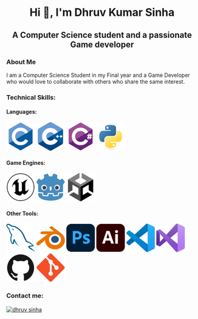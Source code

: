 <h1 align="center">Hi 👋, I'm Dhruv Kumar Sinha</h1>
<h2 align="center">A Computer Science student and a passionate Game developer</h2>
<h3 align="left">About Me</h3>

I am a Computer Science Student in my Final year and a Game Developer who would love to collaborate with others who share the same interest.



<h3 align="left">Technical Skills:</h3>
<h4 align="left">Languages:</h4>
<div display="flex" > 
  <img src="https://github.com/devicons/devicon/blob/master/icons/c/c-original.svg" alt="MongoDB" width="75" height="75"/> 
  <img src="https://github.com/devicons/devicon/blob/master/icons/cplusplus/cplusplus-original.svg" alt="Express.js" width="75" height="75"/> 
  <img src="https://github.com/devicons/devicon/blob/master/icons/csharp/csharp-original.svg" alt="MongoDB" width="75" height="75"/> 
  <img src="https://github.com/devicons/devicon/blob/master/icons/python/python-original.svg" alt="React.js" width="75" height="75"/> 
</div>

<h4 align="left">Game Engines:</h4>
<div display="flex" > 
  <img src="https://github.com/devicons/devicon/blob/master/icons/unrealengine/unrealengine-original.svg" alt="Java" width="75" height="75"/> 
  <img src="https://github.com/devicons/devicon/blob/master/icons/godot/godot-original.svg" alt="Python" width="75" height="75"/>
  <img src="https://github.com/devicons/devicon/blob/master/icons/unity/unity-original.svg" alt="Python" width="75" height="75"/>
</div>

<h4 align="left">Other Tools:</h4>
<div display="flex" >
  <img src="https://github.com/devicons/devicon/blob/master/icons/mysql/mysql-original.svg" alt="CSS3" width="75" height="75"/> 
  <img src="https://github.com/devicons/devicon/blob/master/icons/blender/blender-original.svg" alt="CSS3" width="75" height="75"/>
  <img src="https://github.com/devicons/devicon/blob/master/icons/photoshop/photoshop-original.svg" alt="CSS3" width="75" height="75"/>
  <img src="https://github.com/devicons/devicon/blob/master/icons/illustrator/illustrator-plain.svg" alt="CSS3" width="75" height="75"/>
  <img src="https://github.com/devicons/devicon/blob/master/icons/vscode/vscode-original.svg" alt="VS Code" width="75" height="75"/> 
  <img src="https://github.com/devicons/devicon/blob/master/icons/visualstudio/visualstudio-original.svg" alt="Canva" width="75" height="75"/> 
  <img src="https://github.com/devicons/devicon/blob/master/icons/github/github-original.svg" alt="C" width="75" height="75"/> 
  <img src="https://github.com/devicons/devicon/blob/master/icons/git/git-original.svg" alt="C++" width="75" height="75"/> 
</div>

<h3 align="left">Contact me:</h3>
<p align="left">
<a href="https://www.linkedin.com/in/dhruv-sinha-986251241/" target="blank"><img align="center" src="https://raw.githubusercontent.com/rahuldkjain/github-profile-readme- generator/master/src/images/icons/Social/linked-in-alt.svg" alt="dhruv sinha" height="30" width="40" /></a>
</p>
